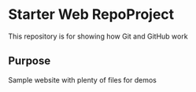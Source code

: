 # Starter Web RepoProject

This repository is for showing how Git and GitHub work

## Purpose

Sample website with plenty of files for demos
